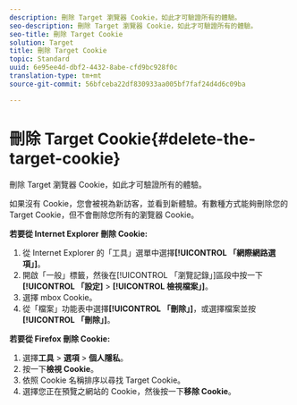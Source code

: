```yaml
---
description: 刪除 Target 瀏覽器 Cookie，如此才可驗證所有的體驗。
seo-description: 刪除 Target 瀏覽器 Cookie，如此才可驗證所有的體驗。
seo-title: 刪除 Target Cookie
solution: Target
title: 刪除 Target Cookie
topic: Standard
uuid: 6e95ee4d-dbf2-4432-8abe-cfd9bc928f0c
translation-type: tm+mt
source-git-commit: 56bfceba22df830933aa005bf7faf24d4d6c09ba

---
```



# 刪除 Target Cookie{#delete-the-target-cookie}

刪除 Target 瀏覽器 Cookie，如此才可驗證所有的體驗。

如果沒有 Cookie，您會被視為新訪客，並看到新體驗。有數種方式能夠刪除您的 Target Cookie，但不會刪除您所有的瀏覽器 Cookie。

**若要從 Internet Explorer 刪除 Cookie:**

1. 從 Internet Explorer 的「工具」選單中選擇&#x200B;**[!UICONTROL 「網際網路選項」]**。
1. 開啟「一般」標籤，然後在[!UICONTROL 「瀏覽記錄」]區段中按一下&#x200B;**[!UICONTROL 「設定]** &gt; **[!UICONTROL 檢視檔案」]**。
1. 選擇 mbox Cookie。
1. 從「檔案」功能表中選擇&#x200B;**[!UICONTROL 「刪除」]**，或選擇檔案並按&#x200B;**[!UICONTROL 「刪除」]**。

**若要從 Firefox 刪除 Cookie:**

1. 選擇&#x200B;**工具** &gt; **選項** &gt; **個人隱私**。
1. 按一下&#x200B;**檢視 Cookie**。
1. 依照 Cookie 名稱排序以尋找 Target Cookie。
1. 選擇您正在預覽之網站的 Cookie，然後按一下&#x200B;**移除 Cookie**。

